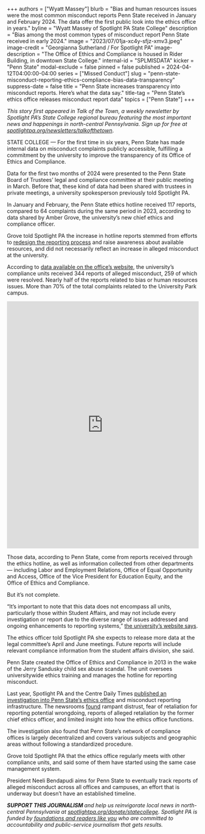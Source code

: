 +++
authors = ["Wyatt Massey"]
blurb = "Bias and human resources issues were the most common misconduct reports Penn State received in January and February 2024. The data offer the first public look into the ethics office in years."
byline = "Wyatt Massey of Spotlight PA State College"
description = "Bias among the most common types of misconduct report Penn State received in early 2024."
image = "2023/07/01ja-xc4y-sfjz-xmv3.jpeg"
image-credit = "Georgianna Sutherland / For Spotlight PA"
image-description = "The Office of Ethics and Compliance is housed in Rider Building, in downtown State College."
internal-id = "SPLMISDATA"
kicker = "Penn State"
modal-exclude = false
pinned = false
published = 2024-04-12T04:00:00-04:00
series = ["Missed Conduct"]
slug = "penn-state-misconduct-reporting-ethics-compliance-bias-data-transparency"
suppress-date = false
title = "Penn State increases transparency into misconduct reports. Here’s what the data say."
title-tag = "Penn State’s ethics office releases misconduct report data"
topics = ["Penn State"]
+++

<em>This story first appeared in Talk of the Town, a weekly newsletter by Spotlight PA’s State College regional bureau featuring the most important news and happenings in north-central Pennsylvania. Sign up for free at </em><a href="https://www.spotlightpa.org/newsletters/talkofthetown"><em>spotlightpa.org/newsletters/talkofthetown</em></a>.

STATE COLLEGE — For the first time in six years, Penn State has made internal data on misconduct complaints publicly accessible, fulfilling a commitment by the university to improve the transparency of its Office of Ethics and Compliance.

Data for the first two months of 2024 were presented to the Penn State Board of Trustees’ legal and compliance committee at their public meeting in March. Before that, these kind of data had been shared with trustees in private meetings, a university spokesperson previously told Spotlight PA.

<script src="https://www.spotlightpa.org/embed.js" async></script><div data-spl-embed-version="1" data-spl-src="https://www.spotlightpa.org/embeds/newsletter/?cta=Sign%20up%20for%20our%20new%20regional%20newsletter%2C%20%3Cb%3ETalk%20of%20the%20Town%3C%2Fb%3E%2C%20and%20get%20all%20the%20news%20and%20notes%20from%20State%20College%20and%20north-central%20PA.&button=Sign%20Up%20Now&preselect=state_college&eyebrow=DON'T%20MISS%20A%20BEAT"></div>

In January and February, the Penn State ethics hotline received 117 reports, compared to 64 complaints during the same period in 2023, according to data shared by Amber Grove, the university’s new chief ethics and compliance officer.

Grove told Spotlight PA the increase in hotline reports stemmed from efforts to <a href="https://www.spotlightpa.org/newsletters/talkofthetown/nov-16-psu-redesigns-misconduct-reporting-website/">redesign the reporting process</a> and raise awareness about available resources, and did not necessarily reflect an increase in alleged misconduct at the university.

According to <a href="https://web.archive.org/20240405040437/https://universityethics.psu.edu/assets/uploads/documents/Web-PDF-and-Doc.pdf">data available on the office’s website</a>, the university’s compliance units received 344 reports of alleged misconduct, 259 of which were resolved. Nearly half of the reports related to bias or human resources issues. More than 70% of the total complaints related to the University Park campus.

<iframe title="Most common reports of misconduct at Penn State" aria-label="Bar Chart" id="datawrapper-chart-8hdP8" src="https://datawrapper.dwcdn.net/8hdP8/5/" scrolling="no" frameborder="0" style="width: 0; min-width: 100% !important; border: none;" height="650" data-external="1"></iframe><script type="text/javascript">!function(){"use strict";window.addEventListener("message",(function(a){if(void 0!==a.data["datawrapper-height"]){var e=document.querySelectorAll("iframe");for(var t in a.data["datawrapper-height"])for(var r=0;r<e.length;r++)if(e[r].contentWindow===a.source){var i=a.data["datawrapper-height"][t]+"px";e[r].style.height=i}}}))}();
</script>

Those data, according to Penn State, come from reports received through the ethics hotline, as well as information collected from other departments — including Labor and Employment Relations, Office of Equal Opportunity and Access, Office of the Vice President for Education Equity, and the Office of Ethics and Compliance.

But it’s not complete.

“It’s important to note that this data does not encompass all units, particularly those within Student Affairs, and may not include every investigation or report due to the diverse range of issues addressed and ongoing enhancements to reporting systems,” <a href="https://web.archive.org/20240405040437/https://universityethics.psu.edu/assets/uploads/documents/Web-PDF-and-Doc.pdf">the university’s website says</a>.

<script src="https://www.spotlightpa.org/embed.js" async></script><div data-spl-embed-version="1" data-spl-src="https://www.spotlightpa.org/embeds/donate/"></div>

The ethics officer told Spotlight PA she expects to release more data at the legal committee’s April and June meetings. Future reports will include relevant compliance information from the student affairs division, she said.

Penn State created the Office of Ethics and Compliance in 2013 in the wake of the Jerry Sandusky child sex abuse scandal. The unit oversees universitywide ethics training and manages the hotline for reporting misconduct.

Last year, Spotlight PA and the Centre Daily Times <a href="https://www.spotlightpa.org/statecollege/2023/07/penn-state-sandusky-accountability-transparency-misconduct-retaliation/">published an investigation into Penn State’s ethics office</a> and misconduct reporting infrastructure. The newsrooms <a href="https://www.spotlightpa.org/statecollege/2023/07/penn-state-missed-conduct-investigation-takeaways/">found</a> rampant distrust, fear of retaliation for reporting potential wrongdoing, reports of alleged retaliation by the former chief ethics officer, and limited insight into how the ethics office functions.

The investigation also found that Penn State’s network of compliance offices is largely decentralized and covers various subjects and geographic areas without following a standardized procedure.

Grove told Spotlight PA that the ethics office regularly meets with other compliance units, and said some of them have started using the same case management system.

President Neeli Bendapudi aims for Penn State to eventually track reports of alleged misconduct across all offices and campuses, an effort that is underway but doesn’t have an established timeline.

<script src="https://www.spotlightpa.org/embed.js" async></script><div data-spl-embed-version="1" data-spl-src="https://www.spotlightpa.org/embeds/tips/?tip_text=Do%20you%20have%20a%20tip%20about%20Penn%20State%3F%20We%20want%20to%20hear%20from%20you."></div>

<strong><em>SUPPORT THIS JOURNALISM </em></strong><em>and help us reinvigorate local news in north-central Pennsylvania at </em><a href="http://spotlightpa.org/donate/statecollege"><em>spotlightpa.org/donate/statecollege</em></a><em>. Spotlight PA is funded by </em><a href="https://www.spotlightpa.org/support"><em>foundations and readers like you</em></a><em> who are committed to accountability and public-service journalism that gets results.</em>


